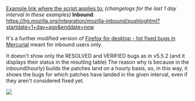 <u>Example link where the script applies to:</u> *(changelogs for the last 1 day interval in these examples)*
**Inbound**: https://hg.mozilla.org/integration/mozilla-inbound/pushloghtml?startdate=1+day+ago&enddate=now

It's a further modified version of [Firefox for desktop - list fixed bugs in Mercurial](https://greasyfork.org/en/scripts/13169-firefox-for-desktop-list-fixed-bugs-in-mercurial)
meant for inbound users only.

It doesn't show only the RESOLVED and VERIFIED bugs as in v5.5.2 (and it displays their status in the resulting table)
The reason why is because in the inbound(hourly) builds
the patches land on a hourly basis,
so, in this way, it shows the bugs for which patches have landed in the given interval, even if they aren't considered fixed yet.


[![](https://i.imgur.com/SbqOUemh.jpg)](https://i.imgur.com/SbqOUem.jpg)